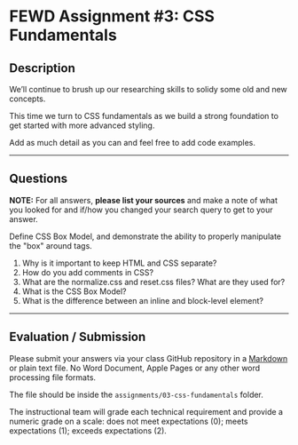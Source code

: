 # FEWD Assignment #3: CSS Fundamentals

## Description

We’ll continue to brush up our researching skills to solidy some old and new concepts.

This time we turn to CSS fundamentals as we build a strong foundation to get started with more advanced styling.

Add as much detail as you can and feel free to add code examples.

---

## Questions

**NOTE:** For all answers, **please list your sources** and make a note of what you looked for and if/how you changed your search query to get to your answer.

Define CSS Box Model, and demonstrate the ability to properly manipulate the "box" around tags.

1. Why is it important to keep HTML and CSS separate?
1. How do you add comments in CSS?
1. What are the normalize.css and reset.css files? What are they used for?
1. What is the CSS Box Model?
1. What is the difference between an inline and block-level element?

---

## Evaluation / Submission

Please submit your answers via your class GitHub repository in a [Markdown](https://guides.github.com/features/mastering-markdown/) or plain text file. No Word Document, Apple Pages or any other word processing file formats.

The file should be inside the `assignments/03-css-fundamentals` folder.

The instructional team will grade each technical requirement and provide a numeric grade on a scale: does not meet expectations (0); meets expectations (1); exceeds expectations (2).
